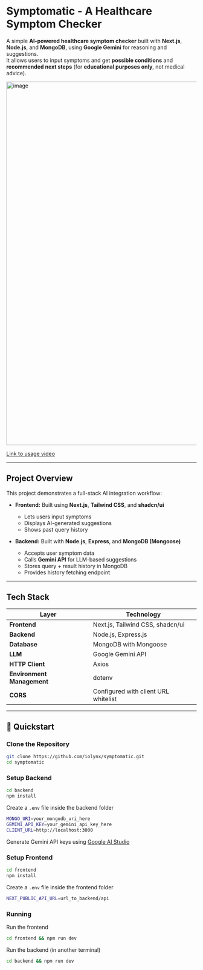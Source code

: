 # Symptomatic - A Healthcare Symptom Checker

A simple **AI-powered healthcare symptom checker** built with **Next.js**, **Node.js**, and **MongoDB**, using **Google Gemini** for reasoning and suggestions.  
It allows users to input symptoms and get **possible conditions** and **recommended next steps** (for **educational purposes only**, not medical advice).  

<img width="1895" height="958" alt="image" src="https://github.com/user-attachments/assets/c335a7fc-4813-45e5-aa93-adfaeaf558c1" />

[Link to usage video](https://drive.google.com/file/d/1bFQUVwFVCXHoTd9U_119GQGcJfdNq6CQ/view?usp=sharing)

---

## Project Overview

This project demonstrates a full-stack AI integration workflow:

- **Frontend:** Built using **Next.js**, **Tailwind CSS**, and **shadcn/ui**  
  - Lets users input symptoms  
  - Displays AI-generated suggestions  
  - Shows past query history  

- **Backend:** Built with **Node.js**, **Express**, and **MongoDB (Mongoose)**  
  - Accepts user symptom data  
  - Calls **Gemini API** for LLM-based suggestions  
  - Stores query + result history in MongoDB  
  - Provides history fetching endpoint  

---

## Tech Stack

| Layer | Technology |
|--------|-------------|
| **Frontend** | Next.js, Tailwind CSS, shadcn/ui |
| **Backend** | Node.js, Express.js |
| **Database** | MongoDB with Mongoose |
| **LLM** | Google Gemini API |
| **HTTP Client** | Axios |
| **Environment Management** | dotenv |
| **CORS** | Configured with client URL whitelist |

---

## 🚀 Quickstart

### Clone the Repository

```bash
git clone https://github.com/iolynx/symptomatic.git
cd symptomatic
```

### Setup Backend
```bash
cd backend
npm install
```

Create a `.env` file inside the backend folder
```bash
MONGO_URI=your_mongodb_uri_here
GEMINI_API_KEY=your_gemini_api_key_here
CLIENT_URL=http://localhost:3000
```
Generate Gemini API keys using [Google AI Studio](https://aistudio.google.com/) 

### Setup Frontend
```bash
cd frontend
npm install
```

Create a `.env` file inside the frontend folder
```bash
NEXT_PUBLIC_API_URL=url_to_backend/api
```

### Running
Run the frontend
```bash
cd frontend && npm run dev
```
Run the backend 
(in another terminal)
```bash
cd backend && npm run dev
```

